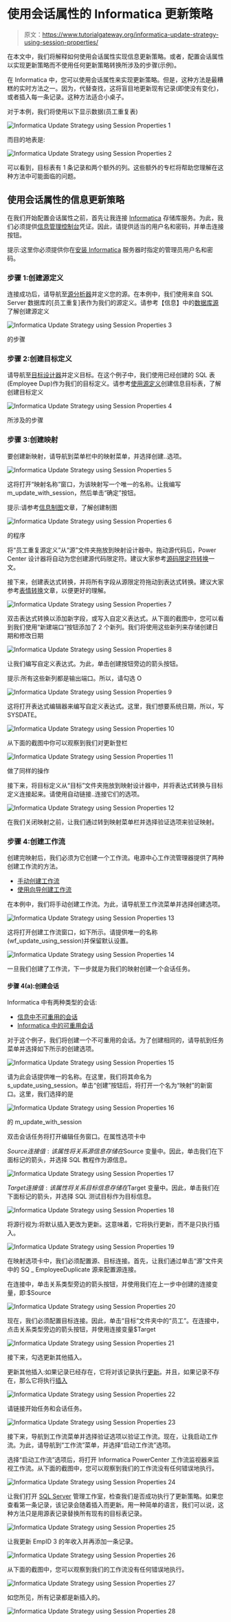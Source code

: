 # 使用会话属性的 Informatica 更新策略

> 原文：<https://www.tutorialgateway.org/informatica-update-strategy-using-session-properties/>

在本文中，我们将解释如何使用会话属性实现信息更新策略。或者，配置会话属性以实现更新策略而不使用任何更新策略转换所涉及的步骤(示例)。

在 Informatica 中，您可以使用会话属性来实现更新策略。但是，这种方法是最糟糕的实时方法之一。因为，代替查找，这将盲目地更新现有记录(即使没有变化)，或者插入每一条记录。这种方法适合小桌子。

对于本例，我们将使用以下显示数据(员工重复表)

![Informatica Update Strategy using Session Properties 1](img/221f4563db290e2fec7ab59d56d95e7e.png)

而目的地表是:

![Informatica Update Strategy using Session Properties 2](img/130b28fc3cdf96b870678092c140e12c.png)

可以看到，目标表有 1 条记录和两个额外的列。这些额外的专栏将帮助您理解在这种方法中可能面临的问题。

## 使用会话属性的信息更新策略

在我们开始配置会话属性之前，首先让我连接 [Informatica](https://www.tutorialgateway.org/informatica/) 存储库服务。为此，我们必须提供[信息管理控制台](https://www.tutorialgateway.org/informatica-admin-console/)凭证。因此，请提供适当的用户名和密码，并单击连接按钮。

提示:这里你必须提供你在[安装 Informatica](https://www.tutorialgateway.org/how-to-install-informatica/) 服务器时指定的管理员用户名和密码。

### 步骤 1:创建源定义

连接成功后，请导航至[源分析器](https://www.tutorialgateway.org/informatica-source-analyzer/)并定义您的源。在本例中，我们使用来自 SQL Server 数据库的[员工重复]表作为我们的源定义。请参考【信息】中的[数据库源](https://www.tutorialgateway.org/database-source-in-informatica/)了解创建源定义

![Informatica Update Strategy using Session Properties 3](img/4faa8b80ede3531846434521cd3eebfe.png)

的步骤

### 步骤 2:创建目标定义

请导航至[目标设计器](https://www.tutorialgateway.org/target-designer-in-informatica/)并定义目标。在这个例子中，我们使用已经创建的 SQL 表(Employee Dup)作为我们的目标定义。请参考[使用源定义](https://www.tutorialgateway.org/create-informatica-target-table-using-source-definition/)创建信息目标表，了解创建目标定义

![Informatica Update Strategy using Session Properties 4](img/0f04a06ec816fc55039bfb8557c697f0.png)

所涉及的步骤

### 步骤 3:创建映射

要创建新映射，请导航到菜单栏中的映射菜单，并选择创建..选项。

![Informatica Update Strategy using Session Properties 5](img/7219c49e9a52806c6dd9089e038613d2.png)

这将打开“映射名称”窗口，为该映射写一个唯一的名称。让我编写 m_update_with_session，然后单击“确定”按钮。

提示:请参考[信息制图](https://www.tutorialgateway.org/informatica-mapping/)文章，了解创建制图

![Informatica Update Strategy using Session Properties 6](img/4003f385f3c9b70105efe77e3631e94f.png)

的程序

将“员工重复源定义”从“源”文件夹拖放到映射设计器中。拖动源代码后，Power Center 设计器将自动为您创建源代码限定符。建议大家参考[源码限定符转换](https://www.tutorialgateway.org/source-qualifier-transformation-in-informatica/)一文。

接下来，创建表达式转换，并将所有字段从源限定符拖动到表达式转换。建议大家参考[表情转换](https://www.tutorialgateway.org/expression-transformation-in-informatica/)文章，以便更好的理解。

![Informatica Update Strategy using Session Properties 7](img/484779fc4570f1cb28f6a6a57c5c4076.png)

双击表达式转换以添加新字段，或写入自定义表达式。从下面的截图中，您可以看到我们使用“新建端口”按钮添加了 2 个新列。我们将使用这些新列来存储创建日期和修改日期

![Informatica Update Strategy using Session Properties 8](img/b4a3de16988baa396ce4006c77765b98.png)

让我们编写自定义表达式。为此，单击创建按钮旁边的箭头按钮。

提示:所有这些新列都是输出端口。所以，请勾选 O

![Informatica Update Strategy using Session Properties 9](img/35ea3ddf9abc240d866291ead4372ff7.png)

这将打开表达式编辑器来编写自定义表达式。这里，我们想要系统日期，所以，写 SYSDATE。

![Informatica Update Strategy using Session Properties 10](img/a0b5f0684fb799b28334b60bc230b0b3.png)

从下面的截图中你可以观察到我们对更新登栏

![Informatica Update Strategy using Session Properties 11](img/ced5b2962b1a9a12dad828b590bc4317.png)

做了同样的操作

接下来，将目标定义从“目标”文件夹拖放到映射设计器中，并将表达式转换与目标定义连接起来。请使用自动链接..连接它们的选项。

![Informatica Update Strategy using Session Properties 12](img/886fb3e6af1efd7ac2dd9ae3d92bf6ce.png)

在我们关闭映射之前，让我们通过转到映射菜单栏并选择验证选项来验证映射。

### 步骤 4:创建工作流

创建完映射后，我们必须为它创建一个工作流。电源中心工作流管理器提供了两种创建工作流的方法。

*   [手动创建工作流](https://www.tutorialgateway.org/informatica-workflow/)
*   [使用向导创建工作流](https://www.tutorialgateway.org/informatica-workflow-using-wizard/)

在本例中，我们将手动创建工作流。为此，请导航至工作流菜单并选择创建选项。

![Informatica Update Strategy using Session Properties 13](img/1286a448752ab939fc3c5d538c930fc1.png)

这将打开创建工作流窗口，如下所示。请提供唯一的名称(wf_update_using_session)并保留默认设置。

![Informatica Update Strategy using Session Properties 14](img/2f3e706201dfcff31d4795a8759683aa.png)

一旦我们创建了工作流，下一步就是为我们的映射创建一个会话任务。

#### 步骤 4(a):创建会话

Informatica 中有两种类型的会话:

*   [信息中不可重用的会话](https://www.tutorialgateway.org/session-in-informatica/)
*   [Informatica 中的可重用会话](https://www.tutorialgateway.org/reusable-session-in-informatica/)

对于这个例子，我们将创建一个不可重用的会话。为了创建相同的，请导航到任务菜单并选择如下所示的创建选项。

![Informatica Update Strategy using Session Properties 15](img/67cf404fc9381ad3df2d673189913abe.png)

请为此会话提供唯一的名称。在这里，我们将其命名为 s_update_using_session。单击“创建”按钮后，将打开一个名为“映射”的新窗口。这里，我们选择的是

![Informatica Update Strategy using Session Properties 16](img/082fac89dce5ad392179b9533921ffe2.png)

的 m_update_with_session

双击会话任务将打开编辑任务窗口。在属性选项卡中

$Source 连接值:该属性将关系源信息存储在$Source 变量中。因此，单击我们在下面标记的箭头，并选择 SQL 教程作为源信息。

![Informatica Update Strategy using Session Properties 17](img/7ba7e203c9ca1db2228e2c3aac024a3d.png)

$Target 连接值:该属性将关系目标信息存储在$Target 变量中。因此，单击我们在下面标记的箭头，并选择 SQL 测试目标作为目标信息。

![Informatica Update Strategy using Session Properties 18](img/6d4818492e99c77b55d358b4a3369099.png)

将源行视为:将默认插入更改为更新。这意味着，它将执行更新，而不是只执行插入。

![Informatica Update Strategy using Session Properties 19](img/a2f532bb175e9c90981fae7a6b884d11.png)

在映射选项卡中，我们必须配置源、目标连接。首先，让我们通过单击“源”文件夹中的 SQ _ EmployeeDuplicate 源来配置源连接。

在连接中，单击关系类型旁边的箭头按钮，并使用我们在上一步中创建的连接变量，即:$Source

![Informatica Update Strategy using Session Properties 20](img/e6572e40fa6525a9f9dd50387771a8a0.png)

现在，我们必须配置目标连接。因此，单击“目标”文件夹中的“员工”。在连接中，点击关系类型旁边的箭头按钮，并使用连接变量$Target

![Informatica Update Strategy using Session Properties 21](img/35b28bcf379d2c0839350bc127c9bc34.png)

接下来，勾选更新其他插入。

更新其他插入:如果记录已经存在，它将对该记录执行[更新](https://www.tutorialgateway.org/sql-update-statement/)。并且，如果记录不存在，那么它将执行[插入](https://www.tutorialgateway.org/sql-insert-statement/)

![Informatica Update Strategy using Session Properties 22](img/a0b20aa6b8b90a2a9f3b143e3f95f9c9.png)

请链接开始任务和会话任务。

![Informatica Update Strategy using Session Properties 23](img/83828322c51302bab5cc2b7b5da55bb1.png)

接下来，导航到工作流菜单并选择验证选项以验证工作流。现在，让我启动工作流。为此，请导航到“工作流”菜单，并选择“启动工作流”选项。

选择“启动工作流”选项后，将打开 Informatica PowerCenter 工作流监视器来监视工作流。从下面的截图中，您可以观察到我们的工作流没有任何错误地执行。

![Informatica Update Strategy using Session Properties 24](img/20c51202383a696ed01fdc88d17c9332.png)

让我们打开 [SQL Server](https://www.tutorialgateway.org/sql/) 管理工作室，检查我们是否成功执行了更新策略。如果您查看第一条记录，该记录会随着插入而更新。用一种简单的语言，我们可以说，这种方法只是用源表记录替换所有现有的目标表记录。

![Informatica Update Strategy using Session Properties 25](img/fdb04c4abe87e23b7ae5529da20ee627.png)

让我更新 EmpID 3 的年收入并再添加一条记录。

![Informatica Update Strategy using Session Properties 26](img/0732370522f437682e9876044de655c1.png)

从下面的截图中，您可以观察到我们的工作流没有任何错误地执行。

![Informatica Update Strategy using Session Properties 27](img/a0b52614cd134764e68e389cacd8d62e.png)

如您所见，所有记录都是新插入的。

![Informatica Update Strategy using Session Properties 28](img/6e28da0c61416d9a110b20abc44c4b38.png)